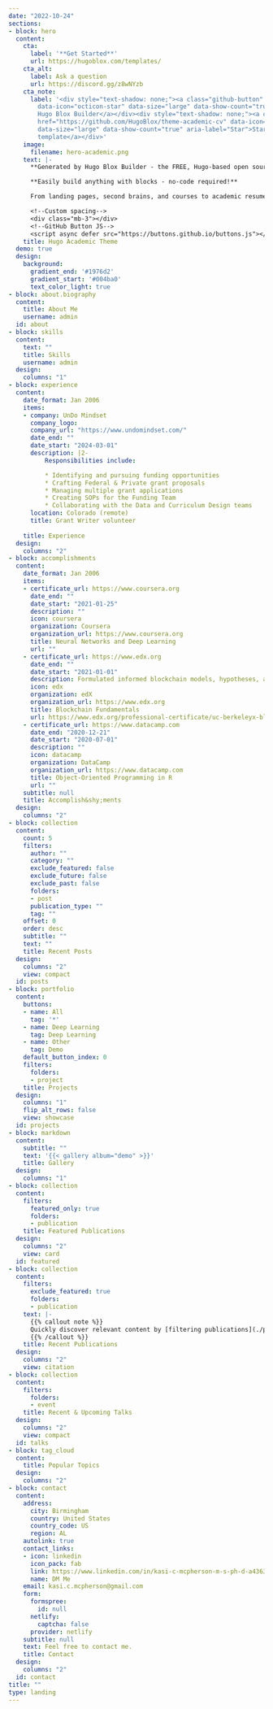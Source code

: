 ```yaml
---
date: "2022-10-24"
sections:
- block: hero
  content:
    cta:
      label: '**Get Started**'
      url: https://hugoblox.com/templates/
    cta_alt:
      label: Ask a question
      url: https://discord.gg/z8wNYzb
    cta_note:
      label: '<div style="text-shadow: none;"><a class="github-button" href="https://github.com/HugoBlox/hugo-blox-builder"
        data-icon="octicon-star" data-size="large" data-show-count="true" aria-label="Star">Star
        Hugo Blox Builder</a></div><div style="text-shadow: none;"><a class="github-button"
        href="https://github.com/HugoBlox/theme-academic-cv" data-icon="octicon-star"
        data-size="large" data-show-count="true" aria-label="Star">Star the Academic
        template</a></div>'
    image:
      filename: hero-academic.png
    text: |-
      **Generated by Hugo Blox Builder - the FREE, Hugo-based open source website builder trusted by 500,000+ sites.**

      **Easily build anything with blocks - no-code required!**

      From landing pages, second brains, and courses to academic resumés, conferences, and tech blogs.

      <!--Custom spacing-->
      <div class="mb-3"></div>
      <!--GitHub Button JS-->
      <script async defer src="https://buttons.github.io/buttons.js"></script>
    title: Hugo Academic Theme
  demo: true
  design:
    background:
      gradient_end: '#1976d2'
      gradient_start: '#004ba0'
      text_color_light: true
- block: about.biography
  content:
    title: About Me
    username: admin
  id: about
- block: skills
  content:
    text: ""
    title: Skills
    username: admin
  design:
    columns: "1"
- block: experience
  content:
    date_format: Jan 2006
    items:
    - company: UnDo Mindset
      company_logo: 
      company_url: "https://www.undomindset.com/"
      date_end: ""
      date_start: "2024-03-01"
      description: |2-
          Responsibilities include:

          * Identifying and pursuing funding opportunities
          * Crafting Federal & Private grant proposals
          * Managing multiple grant applications
          * Creating SOPs for the Funding Team
          * Collaborating with the Data and Curriculum Design teams
      location: Colorado (remote)
      title: Grant Writer volunteer
  
    title: Experience
  design:
    columns: "2"
- block: accomplishments
  content:
    date_format: Jan 2006
    items:
    - certificate_url: https://www.coursera.org
      date_end: ""
      date_start: "2021-01-25"
      description: ""
      icon: coursera
      organization: Coursera
      organization_url: https://www.coursera.org
      title: Neural Networks and Deep Learning
      url: ""
    - certificate_url: https://www.edx.org
      date_end: ""
      date_start: "2021-01-01"
      description: Formulated informed blockchain models, hypotheses, and use cases.
      icon: edx
      organization: edX
      organization_url: https://www.edx.org
      title: Blockchain Fundamentals
      url: https://www.edx.org/professional-certificate/uc-berkeleyx-blockchain-fundamentals
    - certificate_url: https://www.datacamp.com
      date_end: "2020-12-21"
      date_start: "2020-07-01"
      description: ""
      icon: datacamp
      organization: DataCamp
      organization_url: https://www.datacamp.com
      title: Object-Oriented Programming in R
      url: ""
    subtitle: null
    title: Accomplish&shy;ments
  design:
    columns: "2"
- block: collection
  content:
    count: 5
    filters:
      author: ""
      category: ""
      exclude_featured: false
      exclude_future: false
      exclude_past: false
      folders:
      - post
      publication_type: ""
      tag: ""
    offset: 0
    order: desc
    subtitle: ""
    text: ""
    title: Recent Posts
  design:
    columns: "2"
    view: compact
  id: posts
- block: portfolio
  content:
    buttons:
    - name: All
      tag: '*'
    - name: Deep Learning
      tag: Deep Learning
    - name: Other
      tag: Demo
    default_button_index: 0
    filters:
      folders:
      - project
    title: Projects
  design:
    columns: "1"
    flip_alt_rows: false
    view: showcase
  id: projects
- block: markdown
  content:
    subtitle: ""
    text: '{{< gallery album="demo" >}}'
    title: Gallery
  design:
    columns: "1"
- block: collection
  content:
    filters:
      featured_only: true
      folders:
      - publication
    title: Featured Publications
  design:
    columns: "2"
    view: card
  id: featured
- block: collection
  content:
    filters:
      exclude_featured: true
      folders:
      - publication
    text: |-
      {{% callout note %}}
      Quickly discover relevant content by [filtering publications](./publication/).
      {{% /callout %}}
    title: Recent Publications
  design:
    columns: "2"
    view: citation
- block: collection
  content:
    filters:
      folders:
      - event
    title: Recent & Upcoming Talks
  design:
    columns: "2"
    view: compact
  id: talks
- block: tag_cloud
  content:
    title: Popular Topics
  design:
    columns: "2"
- block: contact
  content:
    address:
      city: Birmingham
      country: United States
      country_code: US
      region: AL
    autolink: true
    contact_links:
    - icon: linkedin
      icon_pack: fab
      link: https://www.linkedin.com/in/kasi-c-mcpherson-m-s-ph-d-a43636bb
      name: DM Me
    email: kasi.c.mcpherson@gmail.com
    form:
      formspree:
        id: null
      netlify:
        captcha: false
      provider: netlify
    subtitle: null
    text: Feel free to contact me. 
    title: Contact
  design:
    columns: "2"
  id: contact
title: ""
type: landing
---
```


